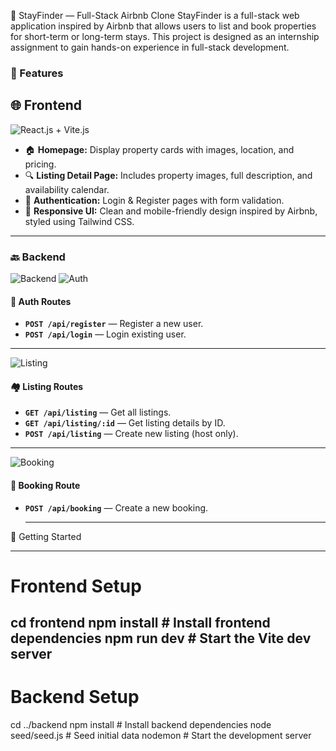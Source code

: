 🏡 StayFinder — Full-Stack Airbnb Clone
StayFinder is a full-stack web application inspired by Airbnb that allows users to list and book properties for short-term or long-term stays. This project is designed as an internship assignment to gain hands-on experience in full-stack development.

### 🚀 Features
## 🌐 Frontend  
![React.js + Vite.js](https://img.shields.io/badge/Frontend-React.js+Vite.js-blue)

- 🏠 **Homepage:** Display property cards with images, location, and pricing.  
- 🔍 **Listing Detail Page:** Includes property images, full description, and availability calendar.  
- 🔐 **Authentication:** Login & Register pages with form validation.  
- 📱 **Responsive UI:** Clean and mobile-friendly design inspired by Airbnb, styled using Tailwind CSS.


---

### 🔙 Backend

![Backend](https://img.shields.io/badge/Backend-Node.js%20%7C%20Express-brightgreen)
![Auth](https://img.shields.io/badge/Auth-Enabled-brightgreen)

#### 🔐 **Auth Routes**
- **`POST /api/register`** — Register a new user.  
- **`POST /api/login`** — Login existing user.

---

![Listing](https://img.shields.io/badge/Listing-Routes-lawngreen)

#### 🏘️ **Listing Routes**
- **`GET /api/listing`** — Get all listings.  
- **`GET /api/listing/:id`** — Get listing details by ID.  
- **`POST /api/listing`** — Create new listing (host only).

---

![Booking](https://img.shields.io/badge/Booking-Route-purple)

#### 📆 **Booking Route**
- **`POST /api/booking`** — Create a new booking.

  ----
  
🚀 Getting Started

---
# Frontend Setup 
cd frontend
npm install         # Install frontend dependencies
npm run dev         # Start the Vite dev server
----
# Backend Setup 
cd ../backend
npm install         # Install backend dependencies
node seed/seed.js   # Seed initial data
nodemon             # Start the development server




